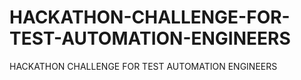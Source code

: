 # HACKATHON-CHALLENGE-FOR-TEST-AUTOMATION-ENGINEERS
HACKATHON CHALLENGE FOR TEST AUTOMATION ENGINEERS
